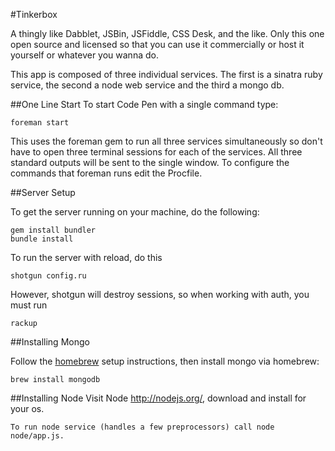#Tinkerbox

A thingly like Dabblet, JSBin, JSFiddle, CSS Desk, and the like. Only this one open source and licensed so that you can use it commercially or host it yourself or whatever you wanna do.

This app is composed of three individual services. The first is a sinatra ruby service, the second a node web service and the third a mongo db.

##One Line Start
To start Code Pen with a single command type:
    
    foreman start
    
This uses the foreman gem to run all three services simultaneously so don't have to open three terminal sessions for each of the services. All three standard outputs will be sent to the single window. To configure the commands that foreman runs edit the Procfile.

##Server Setup

To get the server running on your machine, do the following:

    gem install bundler
    bundle install

To run the server with reload, do this

    shotgun config.ru

However, shotgun will destroy sessions, so when working with auth, you must run

    rackup

##Installing Mongo

Follow the [homebrew](https://github.com/mxcl/homebrew/wiki/installation) setup instructions, then install mongo via homebrew:

    brew install mongodb
    
##Installing Node
    Visit Node http://nodejs.org/, download and install for your os.
    
    To run node service (handles a few preprocessors) call node node/app.js.
